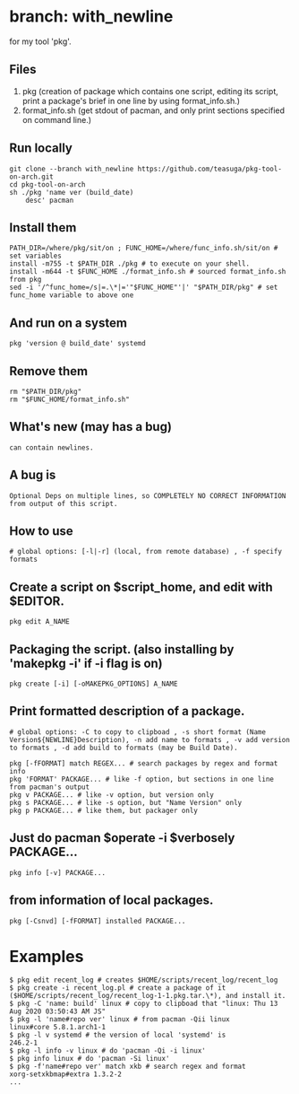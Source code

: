 # branch: with_newline

for my tool 'pkg'.

## Files
  1. pkg (creation of package which contains one script, editing its script, print a package's brief in one line by using format_info.sh.)
  2. format_info.sh (get stdout of pacman, and only print sections specified on command line.)

## Run locally

    git clone --branch with_newline https://github.com/teasuga/pkg-tool-on-arch.git
    cd pkg-tool-on-arch
    sh ./pkg 'name ver (build_date)
        desc' pacman

## Install them
    PATH_DIR=/where/pkg/sit/on ; FUNC_HOME=/where/func_info.sh/sit/on # set variables
    install -m755 -t $PATH_DIR ./pkg # to execute on your shell.
    install -m644 -t $FUNC_HOME ./format_info.sh # sourced format_info.sh from pkg
    sed -i '/^func_home=/s|=.\*|='"$FUNC_HOME"'|' "$PATH_DIR/pkg" # set func_home variable to above one

## And run on a system
    pkg 'version @ build_date' systemd
  
## Remove them
    rm "$PATH_DIR/pkg"
    rm "$FUNC_HOME/format_info.sh"

## What's new (may has a bug)
    can contain newlines.
    
## A bug is
    Optional Deps on multiple lines, so COMPLETELY NO CORRECT INFORMATION from output of this script.

## How to use

    # global options: [-l|-r] (local, from remote database) , -f specify formats

## Create a script on $script_home, and edit with $EDITOR.

    pkg edit A_NAME

## Packaging the script. (also installing by 'makepkg -i' if -i flag is on)

    pkg create [-i] [-oMAKEPKG_OPTIONS] A_NAME

## Print formatted description of a package.

    # global options: -C to copy to clipboad , -s short format (Name Version${NEWLINE}Description), -n add name to formats , -v add version to formats , -d add build to formats (may be Build Date).

    pkg [-fFORMAT] match REGEX... # search packages by regex and format info
    pkg 'FORMAT' PACKAGE... # like -f option, but sections in one line from pacman's output
    pkg v PACKAGE... # like -v option, but version only
    pkg s PACKAGE... # like -s option, but "Name Version" only
    pkg p PACKAGE... # like them, but packager only

## Just do pacman $operate -i $verbosely PACKAGE...

    pkg info [-v] PACKAGE...

## from information of local packages.

    pkg [-Csnvd] [-fFORMAT] installed PACKAGE...

# Examples

    $ pkg edit recent_log # creates $HOME/scripts/recent_log/recent_log
    $ pkg create -i recent_log.pl # create a package of it ($HOME/scripts/recent_log/recent_log-1-1.pkg.tar.\*), and install it.
    $ pkg -C 'name: build' linux # copy to clipboad that "linux: Thu 13 Aug 2020 03:50:43 AM JS"
    $ pkg -l 'name#repo ver' linux # from pacman -Qii linux
    linux#core 5.8.1.arch1-1
    $ pkg -l v systemd # the version of local 'systemd' is
    246.2-1
    $ pkg -l info -v linux # do 'pacman -Qi -i linux'
    $ pkg info linux # do 'pacman -Si linux'
    $ pkg -f'name#repo ver' match xkb # search regex and format
    xorg-setxkbmap#extra 1.3.2-2
    ...
